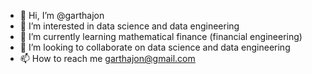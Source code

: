 - 👋 Hi, I’m @garthajon
- 👀 I’m interested in data science and data engineering
- 🌱 I’m currently learning mathematical finance (financial engineering)
- 💞️ I’m looking to collaborate on data science and data engineering
- 📫 How to reach me garthajon@gmail.com

<!---
garthajon/garthajon is a ✨ special ✨ repository because its `README.md` (this file) appears on your GitHub profile.
You can click the Preview link to take a look at your changes.
--->
